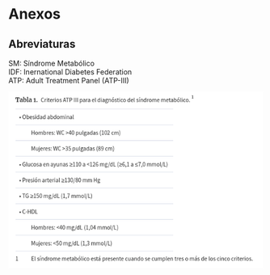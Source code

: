 # Anexos

## Abreviaturas
SM: Síndrome Metabólico  
IDF: Inernational Diabetes Federation  
ATP: Adult Treatment Panel (ATP-III)  


![SM](articulos/El_síndrome_metabólico_Requiescat_in_Pace_tabla1.png)